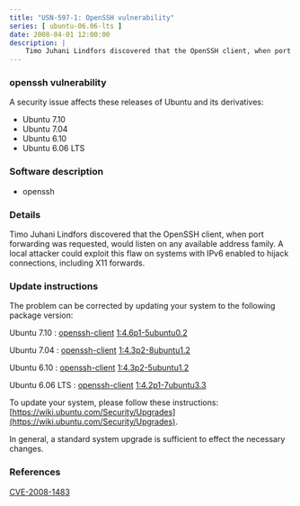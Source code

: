 ```yaml
---
title: "USN-597-1: OpenSSH vulnerability"
series: [ ubuntu-06.06-lts ]
date: 2008-04-01 12:00:00
description: |
    Timo Juhani Lindfors discovered that the OpenSSH client, when port forwarding was requested, would listen on any available address family. A local attacker could exploit this flaw on systems with IPv6 enabled to hijack connections, including X11 forwards. 
--- 
```

 
### openssh vulnerability

A security issue affects these releases of Ubuntu and its derivatives:

* Ubuntu 7.10
* Ubuntu 7.04
* Ubuntu 6.10
* Ubuntu 6.06 LTS

### Software description

* openssh 

### Details

Timo Juhani Lindfors discovered that the OpenSSH client, when port forwarding was requested, would listen on any available address family. A local attacker could exploit this flaw on systems with IPv6 enabled to hijack connections, including X11 forwards. 

### Update instructions

The problem can be corrected by updating your system to the following package version:

Ubuntu 7.10
 : [openssh-client](https://launchpad.net/ubuntu/+source/openssh) <span> [1:4.6p1-5ubuntu0.2](https://launchpad.net/ubuntu/+source/openssh/1:4.6p1-5ubuntu0.2) </span> 

Ubuntu 7.04
 : [openssh-client](https://launchpad.net/ubuntu/+source/openssh) <span> [1:4.3p2-8ubuntu1.2](https://launchpad.net/ubuntu/+source/openssh/1:4.3p2-8ubuntu1.2) </span> 

Ubuntu 6.10
 : [openssh-client](https://launchpad.net/ubuntu/+source/openssh) <span> [1:4.3p2-5ubuntu1.2](https://launchpad.net/ubuntu/+source/openssh/1:4.3p2-5ubuntu1.2) </span> 

Ubuntu 6.06 LTS
 : [openssh-client](https://launchpad.net/ubuntu/+source/openssh) <span> [1:4.2p1-7ubuntu3.3](https://launchpad.net/ubuntu/+source/openssh/1:4.2p1-7ubuntu3.3) </span> 

To update your system, please follow these instructions: [https://wiki.ubuntu.com/Security/Upgrades](https://wiki.ubuntu.com/Security/Upgrades).

In general, a standard system upgrade is sufficient to effect the necessary changes. 

### References

 [CVE-2008-1483](http://people.ubuntu.com/~ubuntu-security/cve/CVE-2008-1483)
 
